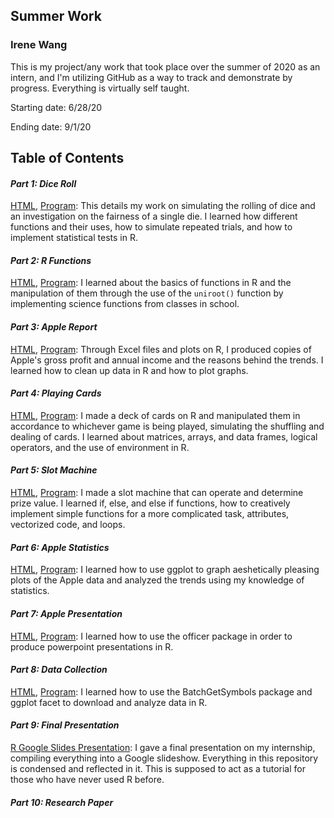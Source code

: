 
## Summer Work

### Irene Wang

This is my project/any work that took place over the summer of 2020 as an intern, and I'm utilizing GitHub as a way to track and demonstrate by progress. Everything is virtually self taught.

Starting date: 6/28/20

Ending date: 9/1/20

## **Table of Contents**

#### ***Part 1: Dice Roll*** 
[HTML](RMarkdown/diceroll.md), [Program](RMarkdown/diceroll.Rmd): 
This details my work on simulating the rolling of dice and an investigation on the fairness of a single die. I learned how different functions and their uses, how to simulate repeated trials, and how to implement statistical tests in R. 

#### ***Part 2: R Functions*** 
[HTML](RMarkdown/rfunctions.md), [Program](RMarkdown/rfunctions.Rmd): 
I learned about the basics of functions in R and the manipulation of them through the use of the `uniroot()` function by implementing science functions from classes in school.

#### ***Part 3: Apple Report*** 
[HTML](RMarkdown/applereport.md), [Program](RMarkdown/applereport.Rmd): 
Through Excel files and plots on R, I produced copies of Apple's gross profit and annual income and the reasons behind the trends. I learned how to clean up data in R and how to plot graphs.

#### ***Part 4: Playing Cards***
[HTML](RMarkdown/playingcards.md), [Program](RMarkdown/playingcards.Rmd): 
I made a deck of cards on R and manipulated them in accordance to whichever game is being played, simulating the shuffling and dealing of cards. I learned about matrices, arrays, and data frames, logical operators, and the use of environment in R.

#### ***Part 5: Slot Machine***
[HTML](RMarkdown/slotmachine.md), [Program](RMarkdown/slotmachine.Rmd):
I made a slot machine that can operate and determine prize value. I learned if, else, and else if functions, how to creatively implement simple functions for a more complicated task, attributes, vectorized code, and loops.

#### ***Part 6: Apple Statistics***
[HTML](RMarkdown/applestatistics.md), [Program](RMarkdown/applestatistics.Rmd):
I learned how to use ggplot to graph aeshetically pleasing plots of the Apple data and analyzed the trends using my knowledge of statistics.

#### ***Part 7: Apple Presentation***
[HTML](RMarkdown/applepresentation.md), [Program](RMarkdown/applepresentation.Rmd):
I learned how to use the officer package in order to produce powerpoint presentations in R.

#### ***Part 8: Data Collection***
[HTML](RMarkdown/datacollection.md), [Program](RMarkdown/datacollection.Rmd):
I learned how to use the BatchGetSymbols package and ggplot facet to download and analyze data in R.

#### ***Part 9: Final Presentation***
[R Google Slides Presentation](https://docs.google.com/presentation/d/19QzHweKEYZcfiyyd6kMPryq96DQQy1iu_Si0NWtOQ_k/edit?usp=sharing):
I gave a final presentation on my internship, compiling everything into a Google slideshow. Everything in this repository is condensed and reflected in it. This is supposed to act as a tutorial for those who have never used R before.

#### ***Part 10: Research Paper***

